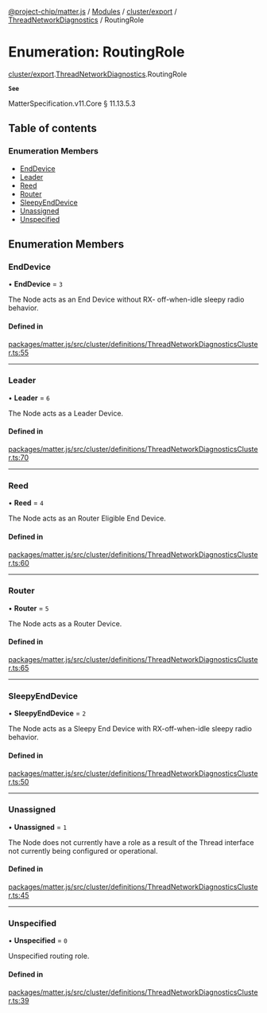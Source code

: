 [@project-chip/matter.js](../README.md) / [Modules](../modules.md) / [cluster/export](../modules/cluster_export.md) / [ThreadNetworkDiagnostics](../modules/cluster_export.ThreadNetworkDiagnostics.md) / RoutingRole

# Enumeration: RoutingRole

[cluster/export](../modules/cluster_export.md).[ThreadNetworkDiagnostics](../modules/cluster_export.ThreadNetworkDiagnostics.md).RoutingRole

**`See`**

MatterSpecification.v11.Core § 11.13.5.3

## Table of contents

### Enumeration Members

- [EndDevice](cluster_export.ThreadNetworkDiagnostics.RoutingRole.md#enddevice)
- [Leader](cluster_export.ThreadNetworkDiagnostics.RoutingRole.md#leader)
- [Reed](cluster_export.ThreadNetworkDiagnostics.RoutingRole.md#reed)
- [Router](cluster_export.ThreadNetworkDiagnostics.RoutingRole.md#router)
- [SleepyEndDevice](cluster_export.ThreadNetworkDiagnostics.RoutingRole.md#sleepyenddevice)
- [Unassigned](cluster_export.ThreadNetworkDiagnostics.RoutingRole.md#unassigned)
- [Unspecified](cluster_export.ThreadNetworkDiagnostics.RoutingRole.md#unspecified)

## Enumeration Members

### EndDevice

• **EndDevice** = ``3``

The Node acts as an End Device without RX- off-when-idle sleepy radio behavior.

#### Defined in

[packages/matter.js/src/cluster/definitions/ThreadNetworkDiagnosticsCluster.ts:55](https://github.com/project-chip/matter.js/blob/558e12c94a201592c28c7bc0743705360b3e5ca6/packages/matter.js/src/cluster/definitions/ThreadNetworkDiagnosticsCluster.ts#L55)

___

### Leader

• **Leader** = ``6``

The Node acts as a Leader Device.

#### Defined in

[packages/matter.js/src/cluster/definitions/ThreadNetworkDiagnosticsCluster.ts:70](https://github.com/project-chip/matter.js/blob/558e12c94a201592c28c7bc0743705360b3e5ca6/packages/matter.js/src/cluster/definitions/ThreadNetworkDiagnosticsCluster.ts#L70)

___

### Reed

• **Reed** = ``4``

The Node acts as an Router Eligible End Device.

#### Defined in

[packages/matter.js/src/cluster/definitions/ThreadNetworkDiagnosticsCluster.ts:60](https://github.com/project-chip/matter.js/blob/558e12c94a201592c28c7bc0743705360b3e5ca6/packages/matter.js/src/cluster/definitions/ThreadNetworkDiagnosticsCluster.ts#L60)

___

### Router

• **Router** = ``5``

The Node acts as a Router Device.

#### Defined in

[packages/matter.js/src/cluster/definitions/ThreadNetworkDiagnosticsCluster.ts:65](https://github.com/project-chip/matter.js/blob/558e12c94a201592c28c7bc0743705360b3e5ca6/packages/matter.js/src/cluster/definitions/ThreadNetworkDiagnosticsCluster.ts#L65)

___

### SleepyEndDevice

• **SleepyEndDevice** = ``2``

The Node acts as a Sleepy End Device with RX-off-when-idle sleepy radio behavior.

#### Defined in

[packages/matter.js/src/cluster/definitions/ThreadNetworkDiagnosticsCluster.ts:50](https://github.com/project-chip/matter.js/blob/558e12c94a201592c28c7bc0743705360b3e5ca6/packages/matter.js/src/cluster/definitions/ThreadNetworkDiagnosticsCluster.ts#L50)

___

### Unassigned

• **Unassigned** = ``1``

The Node does not currently have a role as a result of the Thread interface not currently being configured
or operational.

#### Defined in

[packages/matter.js/src/cluster/definitions/ThreadNetworkDiagnosticsCluster.ts:45](https://github.com/project-chip/matter.js/blob/558e12c94a201592c28c7bc0743705360b3e5ca6/packages/matter.js/src/cluster/definitions/ThreadNetworkDiagnosticsCluster.ts#L45)

___

### Unspecified

• **Unspecified** = ``0``

Unspecified routing role.

#### Defined in

[packages/matter.js/src/cluster/definitions/ThreadNetworkDiagnosticsCluster.ts:39](https://github.com/project-chip/matter.js/blob/558e12c94a201592c28c7bc0743705360b3e5ca6/packages/matter.js/src/cluster/definitions/ThreadNetworkDiagnosticsCluster.ts#L39)
